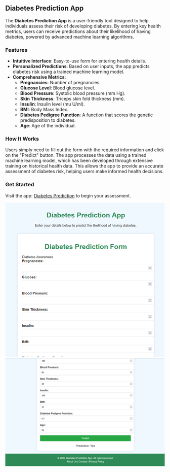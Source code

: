 ## Diabetes Prediction App

The **Diabetes Prediction App** is a user-friendly tool designed to help individuals assess their risk of developing diabetes. By entering key health metrics, users can receive predictions about their likelihood of having diabetes, powered by advanced machine learning algorithms.

### Features
- **Intuitive Interface**: Easy-to-use form for entering health details.
- **Personalized Predictions**: Based on user inputs, the app predicts diabetes risk using a trained machine learning model.
- **Comprehensive Metrics**:
  - **Pregnancies**: Number of pregnancies.
  - **Glucose Level**: Blood glucose level.
  - **Blood Pressure**: Systolic blood pressure (mm Hg).
  - **Skin Thickness**: Triceps skin fold thickness (mm).
  - **Insulin**: Insulin level (mu U/ml).
  - **BMI**: Body Mass Index.
  - **Diabetes Pedigree Function**: A function that scores the genetic predisposition to diabetes.
  - **Age**: Age of the individual.

### How It Works
Users simply need to fill out the form with the required information and click on the "Predict" button. The app processes the data using a trained machine learning model, which has been developed through extensive training on historical health data. This allows the app to provide an accurate assessment of diabetes risk, helping users make informed health decisions.

### Get Started
Visit the app: [Diabetes Prediction](https://predict-d.onrender.com/)  to begin your assessment.

![Diabetes Prediction Image](predict.png)
![Diabetes Prediction Image](p1.png)

